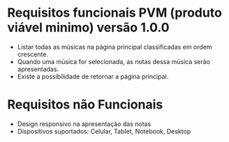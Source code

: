 # Requisitos funcionais PVM (produto viável minimo) versão 1.0.0

- Listar todas as músicas na página principal classificadas em ordem crescente.
- Quando uma música for selecionada, as notas dessa música serão apresentadas.
- Existe a possibilidade de retornar a página principal.

# Requisitos não Funcionais

- Design responsivo na apresentação das notas
- Dispositivos suportados: Celular, Tablet, Notebook, Desktop